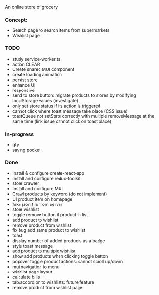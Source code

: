 An online store of grocery

### Concept:

- Search page to search items from supermarkets
- Wishlist page


### TODO

- study service-worker.ts
- action CLEAR
- Create shared MUI component
- create loading animation
- persist store
- enhance UI
- responsive
- send to store button: migrate products to stores by modifying localStorage values (investigate)
- only set store status if its action is triggered
- cannot click where toast message take place (CSS issue)
- toastQueue not setState correctly with multiple removeMessage at the same time (link issue cannot click on toast place)


### In-progress

- qty
- saving pocket


### Done

- Install & configure create-react-app
- Install and configure redux-toolkit
- store crawler
- Install and configure MUI
- Crawl products by keyword (do not implement)
- UI product item on homepage
- fake json file from server
- store wishlist
- toggle remove button if product in list
- add product to wishlist
- remove product from wishlist
- fix bug add same product to wishlist
- toast
- display number of added products as a badge
- style toast message
- add product to multiple wishlist
- show add products when clicking toggle button
- popover toggle product actions: cannot scroll up/down
- mui navigation to menu
- wishlist page layout
- calculate bills
- tab/accordion to wishlists: future feature
- remove product from wishlist page
